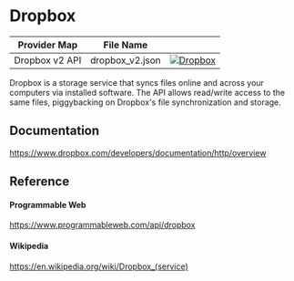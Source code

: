 # Dropbox

| Provider Map | File Name | |
|------------------------------|------------------------------|--------------------------------------------------------------------------------------------------------------------------------------------------------------------------------------------------------------------------------------------------------------------|
| Dropbox v2 API | dropbox_v2.json | [![Dropbox](https://d233zlhvpze22y.cloudfront.net/github/bitscoopaddbuttonxsmall.png)](https://bitscoop.com/maps/create?source=https://raw.githubusercontent.com/bitscooplabs/provider-maps/master/dropbox/dropbox_v2.json) |

Dropbox is a storage service that syncs files online and across your computers via installed software. The API allows read/write access to the same files, piggybacking on Dropbox's file synchronization and storage.

## Documentation
https://www.dropbox.com/developers/documentation/http/overview

## Reference

#### Programmable Web
https://www.programmableweb.com/api/dropbox

#### Wikipedia
https://en.wikipedia.org/wiki/Dropbox_(service)
